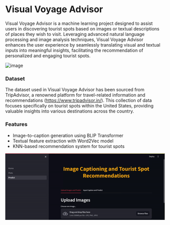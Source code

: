 # Visual Voyage Advisor

Visual Voyage Advisor is a machine learning project designed to assist users in discovering tourist spots based on images or textual descriptions of places they wish to visit. Leveraging advanced natural language processing and image analysis techniques, Visual Voyage Advisor enhances the user experience by seamlessly translating visual and textual inputs into meaningful insights, facilitating the recommendation of personalized and engaging tourist spots.


<img width="907" alt="image" src="https://github.com/Sreenidhi-1/Tourist-Place-Recommendation-based-on-Image-Provided/assets/91629420/c09763db-7282-420d-aa08-534e3f7953f3">


### Dataset

The dataset used in Visual Voyage Advisor has been sourced from TripAdvisor, a renowned platform for travel-related information and recommendations (https://www.tripadvisor.in/). This collection of data focuses specifically on tourist spots within the United States, providing valuable insights into various destinations across the country.

### Features

- Image-to-caption generation using BLIP Transformer
- Textual feature extraction with Word2Vec model
- KNN-based recommendation system for tourist spots

![Project Demo](Demo.gif)
